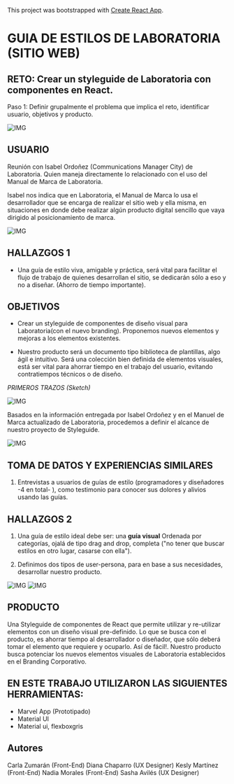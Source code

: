 This project was bootstrapped with [Create React App](https://github.com/facebookincubator/create-react-app).

# GUIA DE ESTILOS DE LABORATORIA (SITIO WEB)

RETO: Crear un styleguide de Laboratoria con componentes en React.
------------------------------------------------------------------

Paso 1:  Definir grupalmente el problema que implica el reto, identificar usuario, objetivos y producto.

![IMG](http://i68.tinypic.com/2qxnoyx.jpg)

USUARIO
-------

Reunión con Isabel Ordoñez (Communications Manager City) de Laboratoria.  Quien maneja directamente lo relacionado con el uso del Manual de Marca de Laboratoria. 

Isabel nos indica que en Laboratoria, el Manual de Marca lo usa el desarrollador que se encarga de realizar el sitio web y ella misma, en situaciones en donde debe realizar algún producto digital sencillo que vaya dirigido al posicionamiento de marca.

![IMG](http://i65.tinypic.com/2gtovpi.jpg)

HALLAZGOS 1
---------

-  Una guía de estilo viva, amigable y práctica, será vital para facilitar el flujo de trabajo de quienes desarrollan el sitio, se dedicarán sólo a eso y no a diseñar. (Ahorro de tiempo importante).


OBJETIVOS
---------
-  Crear un styleguide de componentes de diseño visual para Laboratoria(con el nuevo branding). Proponemos nuevos elementos y mejoras a los elementos existentes.

-  Nuestro producto será un documento tipo biblioteca de plantillas, algo ágil e intuitivo. Será una colección bien definida de elementos visuales, está ser vital para ahorrar tiempo en el trabajo del usuario, evitando contratiempos técnicos o de diseño.
 
 
 *PRIMEROS TRAZOS (Sketch)* 

![IMG](http://i68.tinypic.com/50367p.jpg)

Basados en la información entregada por Isabel Ordoñez y en el Manuel de Marca actualizado de Laboratoria, procedemos a definir el alcance de nuestro proyecto de Styleguide.

![IMG](http://i66.tinypic.com/2q15cec.jpg)

TOMA DE DATOS Y EXPERIENCIAS SIMILARES
---------------------------------------

1.  Entrevistas a usuarios de guías de estilo (programadores y diseñadores -4 en total- ), como testimonio para conocer sus dolores y alivios usando las guías.

HALLAZGOS 2
-----------
1.  Una guía de estilo ideal debe ser:  una **guía visual** Ordenada por categorías, ojalá de tipo drag and drop, completa ("no tener que buscar estilos en otro lugar, casarse con ella").

2.  Definimos dos tipos de user-persona, para en base a sus necesidades, desarrollar nuestro producto.

![IMG](http://i67.tinypic.com/55pjde.jpg)
![IMG](http://i68.tinypic.com/2w670vn.jpg)



PRODUCTO
--------

Una Styleguide de componentes de React que permite utilizar y re-utilizar elementos con un diseño visual pre-definido.  Lo que se busca con el producto, es ahorrar tiempo al desarrollador o diseñador, que sólo deberá tomar el elemento que requiere y ocuparlo.  Así de fácil!.  Nuestro producto busca potenciar los nuevos elementos visuales de Laboratoria establecidos en el Branding Corporativo.

EN ESTE TRABAJO UTILIZARON LAS SIGUIENTES HERRAMIENTAS:
-------------------

- Marvel App (Prototipado)
- Material UI
- Material ui, flexboxgris


Autores
-------

Carla Zumarán (Front-End)
Diana Chaparro (UX Designer)
Kesly Martínez (Front-End)
Nadia Morales (Front-End)
Sasha Avilés (UX Designer)




